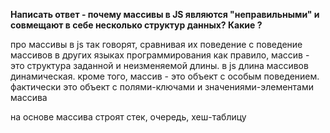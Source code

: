 **Написать ответ - почему массивы в JS являются "неправильными" и совмещают в себе несколько
структур данных? Какие ?**

про массивы в js так говорят, сравнивая их поведение с поведение массивов в других языках программирования
как правило, массив - это структура заданной и неизменяемой длины. в js длина массивов динамическая.
кроме того, массив - это объект с особым поведением. фактически это объект с полями-ключами и значениями-элементами массива

на основе массива строят стек, очередь, хеш-таблицу